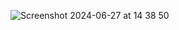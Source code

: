 ![Screenshot 2024-06-27 at 14 38 50](https://github.com/goodeva-technology/goodeva-technology/assets/173450191/6c3bdf44-ee17-4629-a7ea-dcb88e255d7e)
